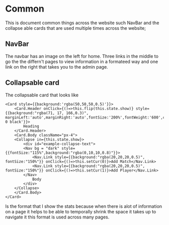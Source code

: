 # Common

This is document common things across the website such NavBar and the collapse able cards that are used multiple times across the website;

## NavBar

The navbar has an image on the left for home. Three links in the middle to go the the differn't pages to view information in a formateed way and one link on the right that takes you to the admin page.

## Collapsable card 

The collapsable card that looks like 

```
<Card style={{background:'rgba(50,50,50,0.5)'}}>
    <Card.Header onClick={()=>this.flip(this.state.show)} style={{background:"rgba(71, 17, 166,0.3)", marginLeft:'auto',marginRight:'auto',fontSize:'200%',fontWeight:'600',color:'tan',textShadow:'1px 0 black'}}>
        Heading
    </Card.Header>
    <Card.Body className="px-4">
    <Collapse in={this.state.show}>
        <div id="example-collapse-text">
        <Nav bg = "dark" style={{fontSize:"115%",background:"rgba(0,10,10,0.8)"}}>
            <Nav.Link style={{background:"rgba(20,20,20,0.5)", fontSize:"150%"}} onClick={()=>this.setCur(0)}>Add Match</Nav.Link>
            <Nav.Link style={{background:"rgba(20,20,20,0.5)", fontSize:"150%"}} onClick={()=>this.setCur(1)}>Add Player</Nav.Link>
        </Nav>
            Body
        </div>
    </Collapse>
    </Card.Body>
</Card>
```

Is the format that I show the stats because when there is alot of information on a page it helps to be able to temporally shrink the space it takes up to navigate it this format is used across many pages.